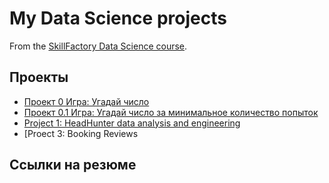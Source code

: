 # My Data Science projects

From the [SkillFactory Data Science course](https://skillfactory.ru/data-scientist).

## Проекты

* [Проект 0 Игра: Угадай число](https://github.com/Serg-NSD/sf_data_science/tree/main/project_0)
* [Проект 0.1 Игра: Угадай число за минимальное количество попыток](https://github.com/Serg-NSD/sf_data_science/tree/main/project_0.1)
* [Project 1: HeadHunter data analysis and engineering](https://github.com/Serg-NSD/sf_data_science/tree/main/project_1)
* [Proect 3: Booking Reviews
## Ссылки на резюме
